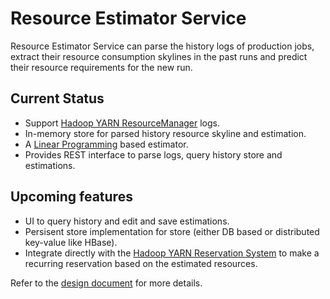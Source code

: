 Resource Estimator Service
==========================

Resource Estimator Service can parse the history logs of production jobs, extract their resource consumption skylines in the past runs and predict their resource requirements for the new run.

## Current Status

  * Support [Hadoop YARN ResourceManager](http://hadoop.apache.org/docs/current/hadoop-yarn/hadoop-yarn-site/YARN.html) logs.
  * In-memory store for parsed history resource skyline and estimation.
  * A [Linear Programming](https://github.com/optimatika/ojAlgo) based estimator.
  * Provides REST interface to parse logs, query history store and estimations.

## Upcoming features

  * UI to query history and edit and save estimations.
  * Persisent store implementation for store (either DB based or distributed key-value like HBase).
  * Integrate directly with the [Hadoop YARN Reservation System](http://hadoop.apache.org/docs/current/hadoop-yarn/hadoop-yarn-site/ReservationSystem.html) to make a recurring reservation based on the estimated resources.

Refer to the [design document](https://issues.apache.org/jira/secure/attachment/12886714/ResourceEstimator-design-v1.pdf) for more details.
